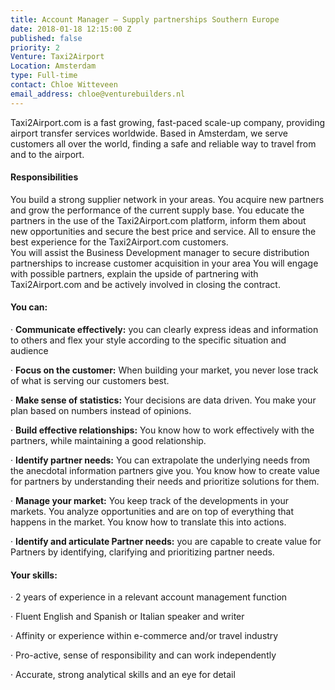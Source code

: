 ```yaml
---
title: Account Manager – Supply partnerships Southern Europe
date: 2018-01-18 12:15:00 Z
published: false
priority: 2
Venture: Taxi2Airport
Location: Amsterdam
type: Full-time
contact: Chloe Witteveen
email_address: chloe@venturebuilders.nl
---
```


Taxi2Airport.com is a fast growing, fast-paced scale-up company, providing airport transfer services worldwide. Based in Amsterdam, we serve customers all over the world, finding a safe and reliable way to travel from and to the airport.

#### Responsibilities

You build a strong supplier network in your areas. You acquire new partners and grow the performance of the current supply base. You educate the partners in the use of the Taxi2Airport.com platform, inform them about new opportunities and secure the best price and service. All to ensure the best experience for the Taxi2Airport.com customers. \
 You will assist the Business Development manager to secure distribution partnerships to increase customer acquisition in your area You will engage with possible partners, explain the upside of partnering with Taxi2Airport.com and be actively involved in closing the contract.

#### You can:

· **Communicate effectively:** you can clearly express ideas and information to others and flex your style according to the specific situation and audience

· **Focus on the customer:** When building your market, you never lose track of what is serving our customers best.

· **Make sense of statistics:** Your decisions are data driven. You make your plan based on numbers instead of opinions.

· **Build effective relationships:** You know how to work effectively with the partners, while maintaining a good relationship.

· **Identify partner needs:** You can extrapolate the underlying needs from the anecdotal information partners give you. You know how to create value for partners by understanding their needs and prioritize solutions for them.

· **Manage your market:** You keep track of the developments in your markets. You analyze opportunities and are on top of everything that happens in the market. You know how to translate this into actions.

· **Identify and articulate Partner needs:** you are capable to create value for Partners by identifying, clarifying and prioritizing partner needs.

#### Your skills:

· 2 years of experience in a relevant account management function

· Fluent English and Spanish or Italian speaker and writer

· Affinity or experience within e-commerce and/or travel industry

· Pro-active, sense of responsibility and can work independently

· Accurate, strong analytical skills and an eye for detail